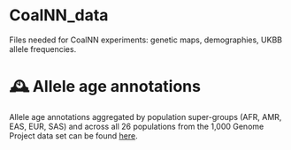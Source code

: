 # CoalNN_data
Files needed for CoalNN experiments: genetic maps, demographies, UKBB allele frequencies. 

# 🕰️ Allele age annotations

Allele age annotations aggregated by population super-groups (AFR, AMR, EAS, EUR, SAS) and across all 26 populations from the 1,000 Genome Project data set can be found [here](https://github.com/PalamaraLab/coalNN_data/releases/tag/v1.0).
